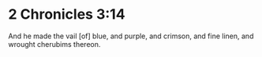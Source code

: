 # 2 Chronicles 3:14

And he made the vail [of] blue, and purple, and crimson, and fine linen, and wrought cherubims thereon.